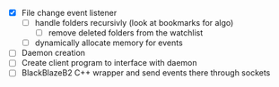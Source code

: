 - [x] File change event listener
    - [ ] handle folders recursivly (look at bookmarks for algo)
        - [ ] remove deleted folders from the watchlist
    - [ ] dynamically allocate memory for events 
- [ ] Daemon creation
- [ ] Create client program to interface with daemon
- [ ] BlackBlazeB2 C++ wrapper and send events there through sockets
